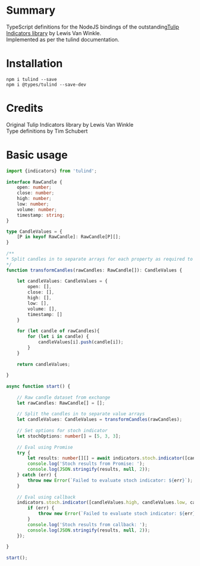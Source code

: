 # Summary  
TypeScript definitions for the NodeJS bindings of the outstanding[Tulip Indicators library](https://github.com/TulipCharts/tulipnode) by Lewis Van Winkle.  
Implemented as per the tulind documentation.

# Installation  
````
npm i tulind --save
npm i @types/tulind --save-dev
````

# Credits  
Original Tulip Indicators library by Lewis Van Winkle  
Type definitions by Tim Schubert

# Basic usage  
````typescript
import {indicators} from 'tulind';
  
interface RawCandle {
    open: number;
    close: number;
    high: number;
    low: number;
    volume: number;
    timestamp: string;
}

type CandleValues = {
    [P in keyof RawCandle]: RawCandle[P][];
}
  
/**
* Split candles in to separate arrays for each property as required to eval tulind indicators
*/
function transformCandles(rawCandles: RawCandle[]): CandleValues {
    
    let candleValues: CandleValues = {
        open: [],
        close: [],
        high: [],
        low: [],
        volume: [],
        timestamp: []
    }
    
    for (let candle of rawCandles){
        for (let i in candle) {
            candleValues[i].push(candle[i]);
        }
    }
    
    return candleValues;
    
}
  
async function start() {
    
    // Raw candle dataset from exchange
    let rawCandles: RawCandle[] = [];
    
    // Split the candles in to separate value arrays
    let candleValues: CandleValues = transformCandles(rawCandles);
    
    // Set options for stoch indicator
    let stochOptions: number[] = [5, 3, 3];
    
    // Eval using Promise
    try {
        let results: number[][] = await indicators.stoch.indicator([candleValues.high, candleValues.low, candleValues.close], stochOptions);
        console.log('Stoch results from Promise: ');
        console.log(JSON.stringify(results, null, 2));
    } catch (err) {
        throw new Error(`Failed to evaluate stoch indicator: ${err}`);
    }
    
    // Eval using callback
    indicators.stoch.indicator([candleValues.high, candleValues.low, candleValues.close], stochOptions, (err, results: number[][]) => {
        if (err) {
            throw new Error(`Failed to evaluate stoch indicator: ${err}`);
        }
        console.log('Stoch results from callback: ');
        console.log(JSON.stringify(results, null, 2));
    });
    
}
  
start();

````
